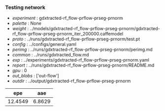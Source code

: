 ### Testing network
- *experiment* : gdxtracted-rf_flow-prflow-prseg-prnorm
- *palette* : None
- *weight* : ../models/gdxtracted-rf_flow-prflow-prseg-prnorm/gdxtracted-rf_flow-prflow-prseg-prnorm_iter_200000.caffemodel
- *proto* : ../runs/gdxtracted-rf_flow-prflow-prseg-prnorm/test.pt
- *config* : ../configs/general.yaml
- *perimg* : ../runs/gdxtracted-rf_flow-prflow-prseg-prnorm/perimg.md
- *common* : ../runs/gdxtracted_flow.md
- *exp* : ../experiments/gdxtracted-rf_flow-prflow-prseg-prnorm.yaml
- *report* : ../runs/gdxtracted-rf_flow-prflow-prseg-prnorm/README.md
- *gpu* : 0
- *out_blobs* : ['out-flow']
- *outdir* : ../output/gdxtracted-rf_flow-prflow-prseg-prnorm

epe | aae
--- | ---
12.4549 | 6.8629
